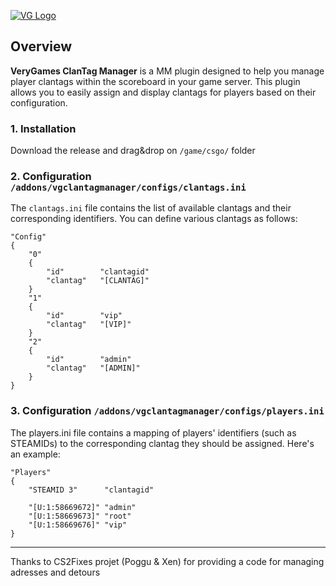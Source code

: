 [![VG Logo](https://www.verygames.net/img/logo_vg.png)](https://www.verygames.net/en)

## Overview

**VeryGames ClanTag Manager** is a MM plugin designed to help you manage player clantags within the scoreboard in your game server. 
This plugin allows you to easily assign and display clantags for players based on their configuration.

### 1. Installation

Download the release and drag&drop on `/game/csgo/` folder

### 2. Configuration `/addons/vgclantagmanager/configs/clantags.ini`

The `clantags.ini` file contains the list of available clantags and their corresponding identifiers. You can define various clantags as follows:

```
"Config"
{
    "0"
    {
        "id"        "clantagid"
        "clantag"   "[CLANTAG]"
    }
    "1"
    {
        "id"        "vip"
        "clantag"   "[VIP]"
    }
    "2"
    {
        "id"        "admin"
        "clantag"   "[ADMIN]"
    }
}
```

### 3. Configuration `/addons/vgclantagmanager/configs/players.ini`

The players.ini file contains a mapping of players' identifiers (such as STEAMIDs) to the corresponding clantag they should be assigned. Here's an example:

```
"Players"
{
    "STEAMID 3"      "clantagid"
    
    "[U:1:58669672]" "admin"
    "[U:1:58669673]" "root"
    "[U:1:58669676]" "vip"
}
```

---

Thanks to CS2Fixes projet (Poggu & Xen) for providing a code for managing adresses and detours